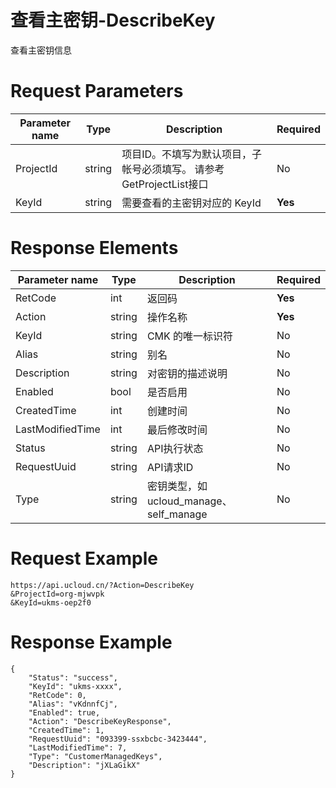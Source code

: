 # 查看主密钥-DescribeKey

查看主密钥信息

# Request Parameters
|Parameter name|Type|Description|Required|
|---|---|---|---|
|ProjectId|string|项目ID。不填写为默认项目，子帐号必须填写。 请参考GetProjectList接口|No|
|KeyId|string|需要查看的主密钥对应的 KeyId|**Yes**|

# Response Elements
|Parameter name|Type|Description|Required|
|---|---|---|---|
|RetCode|int|返回码|**Yes**|
|Action|string|操作名称|**Yes**|
|KeyId|string|CMK 的唯一标识符|No|
|Alias|string|别名|No|
|Description|string|对密钥的描述说明|No|
|Enabled|bool|是否启用|No|
|CreatedTime|int|创建时间|No|
|LastModifiedTime|int|最后修改时间|No|
|Status|string|API执行状态|No|
|RequestUuid|string|API请求ID|No|
|Type|string|密钥类型，如ucloud_manage、self_manage|No|

# Request Example
```
https://api.ucloud.cn/?Action=DescribeKey
&ProjectId=org-mjwvpk
&KeyId=ukms-oep2f0
```

# Response Example
```
{
    "Status": "success", 
    "KeyId": "ukms-xxxx", 
    "RetCode": 0, 
    "Alias": "vKdnnfCj", 
    "Enabled": true, 
    "Action": "DescribeKeyResponse", 
    "CreatedTime": 1, 
    "RequestUuid": "093399-ssxbcbc-3423444", 
    "LastModifiedTime": 7, 
    "Type": "CustomerManagedKeys", 
    "Description": "jXLaGikX"
}
```

